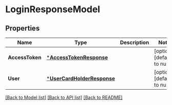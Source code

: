 # LoginResponseModel

## Properties
Name | Type | Description | Notes
------------ | ------------- | ------------- | -------------
**AccessToken** | [***AccessTokenResponse**](access_token_response.md) |  | [optional] [default to null]
**User** | [***UserCardHolderResponse**](user_card_holder_response.md) |  | [optional] [default to null]

[[Back to Model list]](../README.md#documentation-for-models) [[Back to API list]](../README.md#documentation-for-api-endpoints) [[Back to README]](../README.md)



